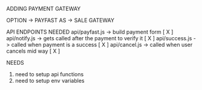 ADDING PAYMENT GATEWAY

OPTION -> PAYFAST
AS -> SALE GATEWAY

API ENDPOINTS NEEDED
api/payfast.js	-> build payment form 											[ X ]
api/notify.js 	-> gets called after the payment to verify it					 [ X ]
api/success.js    -> called when payment is a success							   [ X ]
api/cancel.js	 -> called when user cancels mid way							   [ X ]

NEEDS
1. need to setup api functions
2. need to setup env variables

